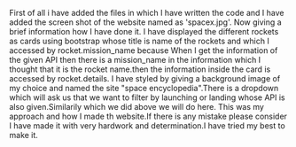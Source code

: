 First of all i have added the files in which I have written the code and I have added the screen shot of the website named as 'spacex.jpg'. Now giving a brief information how I have done it. I have displayed the different rockets as cards using bootstrap whose title is name of the rockets and which I accessed by rocket.mission_name because When I get the information of the given API then there is a mission_name in the information which I thought that it is the rocket name.then the information inside the card is accessed by rocket.details. I have styled by giving a background image of my choice and named the site "space encyclopedia".There is a dropdown which will ask us that we  want to filter by launching or landing whose API is also given.Similarily which we did above we will do here. This was my approach and how I made th website.If there is any mistake please consider I have made it with very hardwork and determination.I have tried my best to make it.
